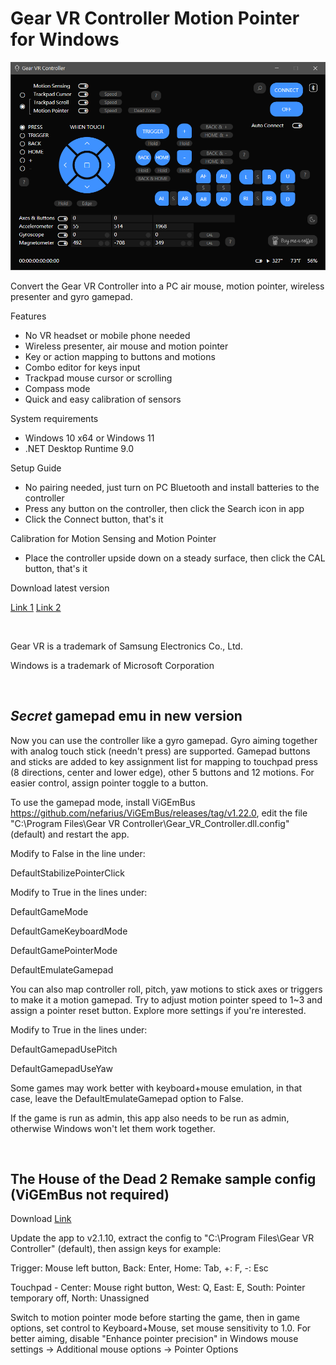 # Gear VR Controller Motion Pointer for Windows

![Screenshot](./screenshot.png "Screenshot")

Convert the Gear VR Controller into a PC air mouse, motion pointer, wireless presenter and gyro gamepad.

Features
- No VR headset or mobile phone needed
- Wireless presenter, air mouse and motion pointer
- Key or action mapping to buttons and motions
- Combo editor for keys input
- Trackpad mouse cursor or scrolling
- Compass mode
- Quick and easy calibration of sensors

System requirements
- Windows 10 x64 or Windows 11
- .NET Desktop Runtime 9.0

Setup Guide
- No pairing needed, just turn on PC Bluetooth and install batteries to the controller
- Press any button on the controller, then click the Search icon in app
- Click the Connect button, that's it

Calibration for Motion Sensing and Motion Pointer
- Place the controller upside down on a steady surface, then click the CAL button, that's it

Download latest version

[Link 1](https://drive.google.com/drive/folders/1FN2FOPHm6QyQqntdEFUnvLKOWFaLj8HI)
[Link 2](https://www.mediafire.com/file/mr4r299a5cj822j/Gear_VR_Controller_setup.exe/file)

<br>

Gear VR is a trademark of Samsung Electronics Co., Ltd.

​Windows is a trademark of Microsoft Corporation

<br>

## *Secret* gamepad emu in new version

Now you can use the controller like a gyro gamepad. Gyro aiming together with analog touch stick (needn't press) are supported. Gamepad buttons and sticks are added to key assignment list for mapping to touchpad press (8 directions, center and lower edge), other 5 buttons and 12 motions. For easier control, assign pointer toggle to a button.

To use the gamepad mode, install ViGEmBus https://github.com/nefarius/ViGEmBus/releases/tag/v1.22.0, edit the file "C:\Program Files\Gear VR Controller\Gear_VR_Controller.dll.config" (default) and restart the app.

Modify to False in the line under:

DefaultStabilizePointerClick

Modify to True in the lines under:

DefaultGameMode

DefaultGameKeyboardMode

DefaultGamePointerMode

DefaultEmulateGamepad

You can also map controller roll, pitch, yaw motions to stick axes or triggers to make it a motion gamepad. Try to adjust motion pointer speed to 1~3 and assign a pointer reset button. Explore more settings if you're interested.

Modify to True in the lines under:

DefaultGamepadUsePitch

DefaultGamepadUseYaw

Some games may work better with keyboard+mouse emulation, in that case, leave the DefaultEmulateGamepad option to False.

If the game is run as admin, this app also needs to be run as admin, otherwise Windows won't let them work together.

<br>

## The House of the Dead 2 Remake sample config (ViGEmBus not required)

Download
[Link](https://www.mediafire.com/file/ca3mrdhr4q8jl0g/Gear_VR_Controller.dll.config_the.house.of.the.dead.2.remake.zip/file)

Update the app to v2.1.10, extract the config to "C:\Program Files\Gear VR Controller\" (default), then assign keys for example:

Trigger: Mouse left button, Back: Enter, Home: Tab, +: F, -: Esc

Touchpad - Center: Mouse right button, West: Q, East: E, South: Pointer temporary off, North: Unassigned

Switch to motion pointer mode before starting the game, then in game options, set control to Keyboard+Mouse, set mouse sensitivity to 1.0. For better aiming, disable "Enhance pointer precision" in Windows mouse settings -> Additional mouse options -> Pointer Options

